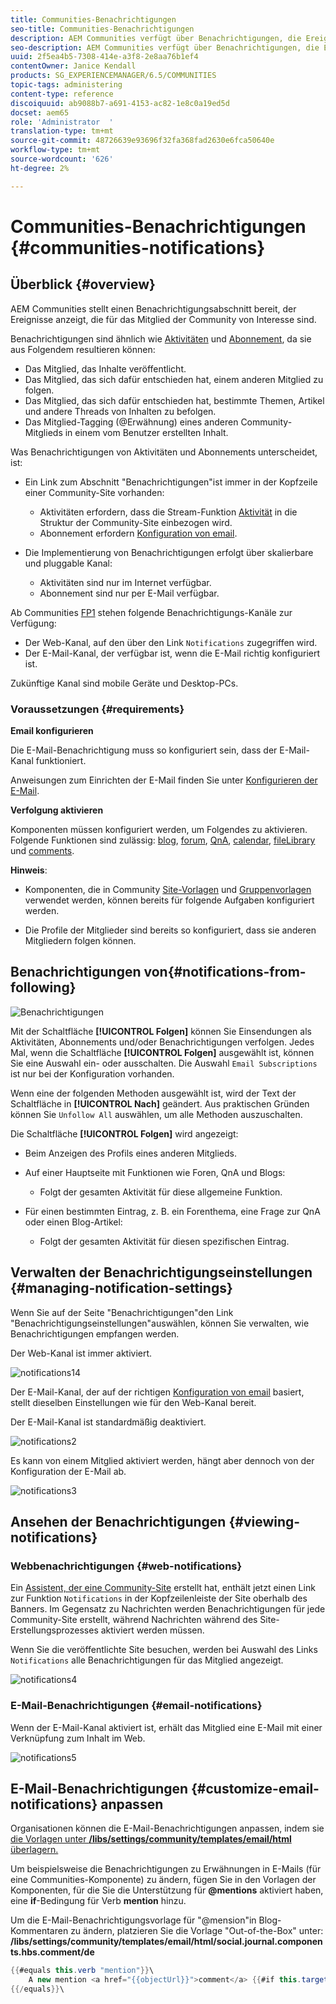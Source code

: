 ```yaml
---
title: Communities-Benachrichtigungen
seo-title: Communities-Benachrichtigungen
description: AEM Communities verfügt über Benachrichtigungen, die Ereignisse anzeigen, die für das angemeldete Community-Mitglied von Interesse sind
seo-description: AEM Communities verfügt über Benachrichtigungen, die Ereignisse anzeigen, die für das angemeldete Community-Mitglied von Interesse sind
uuid: 2f5ea4b5-7308-414e-a3f8-2e8aa76b1ef4
contentOwner: Janice Kendall
products: SG_EXPERIENCEMANAGER/6.5/COMMUNITIES
topic-tags: administering
content-type: reference
discoiquuid: ab9088b7-a691-4153-ac82-1e8c0a19ed5d
docset: aem65
role: 'Administrator  '
translation-type: tm+mt
source-git-commit: 48726639e93696f32fa368fad2630e6fca50640e
workflow-type: tm+mt
source-wordcount: '626'
ht-degree: 2%

---
```



# Communities-Benachrichtigungen {#communities-notifications}

## Überblick {#overview}

AEM Communities stellt einen Benachrichtigungsabschnitt bereit, der Ereignisse anzeigt, die für das Mitglied der Community von Interesse sind.

Benachrichtigungen sind ähnlich wie [Aktivitäten](/help/communities/essentials-activities.md) und [Abonnement](/help/communities/subscriptions.md), da sie aus Folgendem resultieren können:

* Das Mitglied, das Inhalte veröffentlicht.
* Das Mitglied, das sich dafür entschieden hat, einem anderen Mitglied zu folgen.
* Das Mitglied, das sich dafür entschieden hat, bestimmte Themen, Artikel und andere Threads von Inhalten zu befolgen.
* Das Mitglied-Tagging (@Erwähnung) eines anderen Community-Mitglieds in einem vom Benutzer erstellten Inhalt.

Was Benachrichtigungen von Aktivitäten und Abonnements unterscheidet, ist:

* Ein Link zum Abschnitt &quot;Benachrichtigungen&quot;ist immer in der Kopfzeile einer Community-Site vorhanden:

   * Aktivitäten erfordern, dass die Stream-Funktion [Aktivität](/help/communities/functions.md#activity-stream-function) in die Struktur der Community-Site einbezogen wird.
   * Abonnement erfordern [Konfiguration von email](/help/communities/email.md).

* Die Implementierung von Benachrichtigungen erfolgt über skalierbare und pluggable Kanal:

   * Aktivitäten sind nur im Internet verfügbar.
   * Abonnement sind nur per E-Mail verfügbar.

Ab Communities [FP1](/help/communities/deploy-communities.md#latestfeaturepack) stehen folgende Benachrichtigungs-Kanäle zur Verfügung:

* Der Web-Kanal, auf den über den Link `Notifications` zugegriffen wird.
* Der E-Mail-Kanal, der verfügbar ist, wenn die E-Mail richtig konfiguriert ist.

Zukünftige Kanal sind mobile Geräte und Desktop-PCs.

### Voraussetzungen {#requirements}

**Email konfigurieren**

Die E-Mail-Benachrichtigung muss so konfiguriert sein, dass der E-Mail-Kanal funktioniert.

Anweisungen zum Einrichten der E-Mail finden Sie unter [Konfigurieren der E-Mail](/help/communities/analytics.md).

**Verfolgung aktivieren**

Komponenten müssen konfiguriert werden, um Folgendes zu aktivieren. Folgende Funktionen sind zulässig: [blog](/help/communities/blog-feature.md), [forum](/help/communities/forum.md), [QnA](/help/communities/working-with-qna.md), [calendar](/help/communities/calendar.md), [fileLibrary](/help/communities/file-library.md) und [comments](/help/communities/comments.md).

**Hinweis**:

* Komponenten, die in Community [Site-Vorlagen](/help/communities/sites.md) und [Gruppenvorlagen](/help/communities/tools-groups.md) verwendet werden, können bereits für folgende Aufgaben konfiguriert werden.

* Die Profile der Mitglieder sind bereits so konfiguriert, dass sie anderen Mitgliedern folgen können.

## Benachrichtigungen von{#notifications-from-following}

![Benachrichtigungen](assets/notifications.png)

Mit der Schaltfläche **[!UICONTROL Folgen]** können Sie Einsendungen als Aktivitäten, Abonnements und/oder Benachrichtigungen verfolgen. Jedes Mal, wenn die Schaltfläche **[!UICONTROL Folgen]** ausgewählt ist, können Sie eine Auswahl ein- oder ausschalten. Die Auswahl `Email Subscriptions` ist nur bei der Konfiguration vorhanden.

Wenn eine der folgenden Methoden ausgewählt ist, wird der Text der Schaltfläche in **[!UICONTROL Nach]** geändert. Aus praktischen Gründen können Sie `Unfollow All` auswählen, um alle Methoden auszuschalten.

Die Schaltfläche **[!UICONTROL Folgen]** wird angezeigt:

* Beim Anzeigen des Profils eines anderen Mitglieds.
* Auf einer Hauptseite mit Funktionen wie Foren, QnA und Blogs:

   * Folgt der gesamten Aktivität für diese allgemeine Funktion.

* Für einen bestimmten Eintrag, z. B. ein Forenthema, eine Frage zur QnA oder einen Blog-Artikel:

   * Folgt der gesamten Aktivität für diesen spezifischen Eintrag.

## Verwalten der Benachrichtigungseinstellungen {#managing-notification-settings}

Wenn Sie auf der Seite &quot;Benachrichtigungen&quot;den Link &quot;Benachrichtigungseinstellungen&quot;auswählen, können Sie verwalten, wie Benachrichtigungen empfangen werden.

Der Web-Kanal ist immer aktiviert.

![notifications14](assets/notifications1.png)

Der E-Mail-Kanal, der auf der richtigen [Konfiguration von email](/help/communities/email.md) basiert, stellt dieselben Einstellungen wie für den Web-Kanal bereit.

Der E-Mail-Kanal ist standardmäßig deaktiviert.

![notifications2](assets/notifications2.png)

Es kann von einem Mitglied aktiviert werden, hängt aber dennoch von der Konfiguration der E-Mail ab.

![notifications3](assets/notifications3.png)

## Ansehen der Benachrichtigungen {#viewing-notifications}

### Webbenachrichtigungen {#web-notifications}

Ein [Assistent, der eine Community-Site](/help/communities/sites-console.md) erstellt hat, enthält jetzt einen Link zur Funktion `Notifications` in der Kopfzeilenleiste der Site oberhalb des Banners. Im Gegensatz zu Nachrichten werden Benachrichtigungen für jede Community-Site erstellt, während Nachrichten während des Site-Erstellungsprozesses aktiviert werden müssen.

Wenn Sie die veröffentlichte Site besuchen, werden bei Auswahl des Links `Notifications` alle Benachrichtigungen für das Mitglied angezeigt.

![notifications4](assets/notifications4.png)

### E-Mail-Benachrichtigungen {#email-notifications}

Wenn der E-Mail-Kanal aktiviert ist, erhält das Mitglied eine E-Mail mit einer Verknüpfung zum Inhalt im Web.

![notifications5](assets/notifications5.png)

## E-Mail-Benachrichtigungen {#customize-email-notifications} anpassen

Organisationen können die E-Mail-Benachrichtigungen anpassen, indem sie [die Vorlagen unter **/libs/settings/community/templates/email/html** überlagern.](/help/communities/client-customize.md#overlays)

Um beispielsweise die Benachrichtigungen zu Erwähnungen in E-Mails (für eine Communities-Komponente) zu ändern, fügen Sie in den Vorlagen der Komponenten, für die Sie die Unterstützung für **@mentions** aktiviert haben, eine **if**-Bedingung für Verb **mention** hinzu.

Um die E-Mail-Benachrichtigungsvorlage für &quot;@mension&quot;in Blog-Kommentaren zu ändern, platzieren Sie die Vorlage &quot;Out-of-the-Box&quot; unter: **/libs/settings/community/templates/email/html/social.journal.components.hbs.comment/de**

```java
{{#equals this.verb "mention"}}\
    A new mention <a href="{{objectUrl}}">comment</a> {{#if this.target.properties.[jcr:title]}}to the article "{{{target.displayName}}}" {{/if}}was added by {{{user.name}}} on {{dateUtil this.published format="EEE, d MMM yyyy HH:mm:ss z"}}.\n \
{{/equals}}\
```

